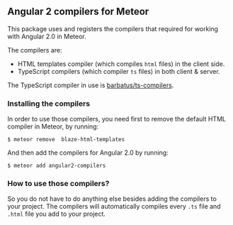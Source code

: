 ## Angular 2 compilers for Meteor

This package uses and registers the compilers that required for working with Angular 2.0 in Meteor.

The compilers are: 
* HTML templates compiler (which compiles `html` files) in the client side.
* TypeScript compilers (which compiler `ts` files) in both client & server.

The TypeScript compiler in use is [barbatus/ts-compilers](https://github.com/barbatus/ts-compilers). 

### Installing the compilers

In order to use those compilers, you need first to remove the default HTML compiler in Meteor, by running:
```
$ meteor remove  blaze-html-templates
```

And then add the compilers for Angular 2.0 by running:
```
$ meteor add angular2-compilers
```

### How to use those compilers?

So you do not have to do anything else besides adding the compilers to your project. 
The compilers will automatically compiles every `.ts` file and `.html` file you add to your project.
